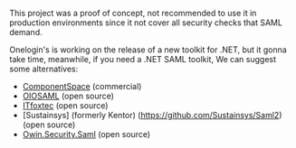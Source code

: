 This project was a proof of concept, not recommended to use it in production environments since it not cover all security checks that SAML demand.

Onelogin's is working on the release of a new toolkit for .NET, but it gonna take time, meanwhile, if you need  a .NET SAML toolkit, We can suggest some alternatives:
- [ComponentSpace](http://www.componentspace.com/) (commercial)
- [OIOSAML](https://digitaliser.dk/resource/2972745) (open source)
- [ITfoxtec](http://itfoxtec.com/identitysaml2) (open source)
- [Sustainsys] (formerly Kentor) (https://github.com/Sustainsys/Saml2) (open source)
- [Owin.Security.Saml](https://github.com/elerch/SAML2) (open source)
